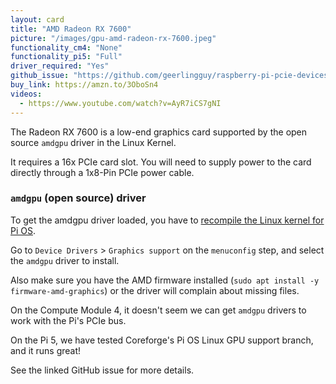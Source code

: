 ```yaml
---
layout: card
title: "AMD Radeon RX 7600"
picture: "/images/gpu-amd-radeon-rx-7600.jpeg"
functionality_cm4: "None"
functionality_pi5: "Full"
driver_required: "Yes"
github_issue: "https://github.com/geerlingguy/raspberry-pi-pcie-devices/issues/684"
buy_link: https://amzn.to/3OboSn4
videos:
  - https://www.youtube.com/watch?v=AyR7iCS7gNI
---
```

The Radeon RX 7600 is a low-end graphics card supported by the open source `amdgpu` driver in the Linux Kernel.

It requires a 16x PCIe card slot. You will need to supply power to the card directly through a 1x8-Pin PCIe power cable.

### `amdgpu` (open source) driver

To get the amdgpu driver loaded, you have to [recompile the Linux kernel for Pi OS](https://github.com/geerlingguy/raspberry-pi-pcie-devices/tree/master/extras/cross-compile).

Go to `Device Drivers` > `Graphics support` on the `menuconfig` step, and select the `amdgpu` driver to install.

Also make sure you have the AMD firmware installed (`sudo apt install -y firmware-amd-graphics`) or the driver will complain about missing files.

On the Compute Module 4, it doesn't seem we can get `amdgpu` drivers to work with the Pi's PCIe bus.

On the Pi 5, we have tested Coreforge's Pi OS Linux GPU support branch, and it runs great!

See the linked GitHub issue for more details.
